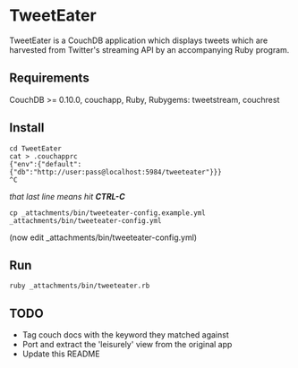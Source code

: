 # TweetEater

TweetEater is a CouchDB application which displays tweets which are harvested from Twitter's streaming API by an accompanying Ruby program.

## Requirements

CouchDB >= 0.10.0, couchapp, Ruby, Rubygems: tweetstream, couchrest

## Install

<pre><code>cd TweetEater
cat > .couchapprc
{"env":{"default":{"db":"http://user:pass@localhost:5984/tweeteater"}}}
^C</code></pre>

*that last line means hit **CTRL-C***

<pre><code>cp _attachments/bin/tweeteater-config.example.yml _attachments/bin/tweeteater-config.yml</code></pre>

(now edit _attachments/bin/tweeteater-config.yml)

## Run

<pre><code>ruby _attachments/bin/tweeteater.rb</code></pre>

## TODO

* Tag couch docs with the keyword they matched against
* Port and extract the 'leisurely' view from the original app
* Update this README
